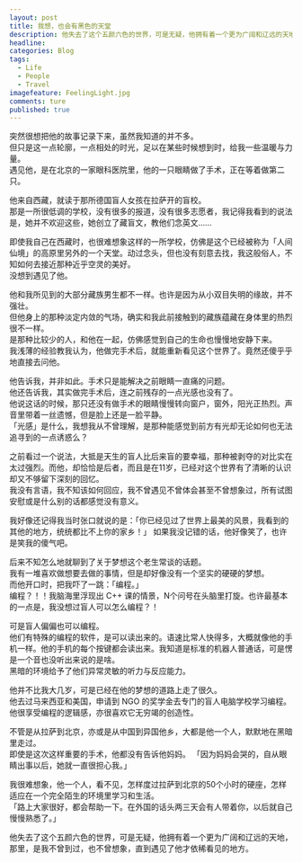 ```yaml
---
layout: post
title: 我想，也会有黑色的天堂
description: 他失去了这个五颜六色的世界，可是无疑，他拥有着一个更为广阔和辽远的天地，那里，是我不曾到过，也不曾想象，直到遇见了他才依稀看见的地方。  
headline: 
categories: Blog
tags: 
  - Life
  - People 
  - Travel 
imagefeature: FeelingLight.jpg 
comments: ture
published: true
---
```



突然很想把他的故事记录下来，虽然我知道的并不多。  
但只是这一点轮廓，一点相处的时光，足以在某些时候想到时，给我一些温暖与力量。  
遇见他，是在北京的一家眼科医院里，他的一只眼睛做了手术，正在等着做第二只。  

他来自西藏，就读于那所德国盲人女孩在拉萨开的盲校。  
那是一所很低调的学校，没有很多的报道，没有很多志愿者，我记得我看到的说法是，她并不欢迎这些，她创立了藏盲文，教他们念英文……  

即使我自己在西藏时，也很难想象这样的一所学校，仿佛是这个已经被称为「人间仙境」的高原里另外的一个天堂。动过念头，但也没有刻意去找，我这般俗人，不知如何去接近那种近乎空灵的美好。  
没想到遇见了他。  

他和我所见到的大部分藏族男生都不一样。也许是因为从小双目失明的缘故，并不强壮。  
但他身上的那种淡定内敛的气场，确实和我此前接触到的藏族蕴藏在身体里的热烈很不一样。  
是那种比较少的人，和他在一起，仿佛感觉到自己的生命也慢慢地安静下来。  
我浅薄的经验教我认为，他做完手术后，就能重新看见这个世界了。竟然还傻乎乎地直接去问他。  

他告诉我，并非如此。手术只是能解决之前眼睛一直痛的问题。  
他还告诉我，其实做完手术后，连之前残存的一点光感也没有了。  
他说这话的时候，那只还没有做手术的眼睛慢慢转向窗户，窗外，阳光正热烈。声音里带着一丝遗憾，但是脸上还是一脸平静。  
「光感」是什么，我想我从不曾理解，是那种能感觉到前方有光却无论如何也无法追寻到的一点诱惑么？  

之前看过一个说法，大抵是天生的盲人比后来盲的要幸福，那种被剥夺的对比实在太过强烈。而他，却恰恰是后者，而且是在11岁，已经对这个世界有了清晰的认识却又不够留下深刻的回忆。  
我没有言语，我不知该如何回应，我不曾遇见不曾体会甚至不曾想象过，所有试图安慰或是什么别的话都感觉没有意义。  

我好像还记得我当时张口就说的是：「你已经见过了世界上最美的风景，我看到的其他的地方，统统都比不上你的家乡！」
如果我没记错的话，他好像笑了，也许是笑我的傻气吧。  

后来不知怎么地就聊到了关于梦想这个老生常谈的话题。  
我有一堆喜欢做想要去做的事情，但是却好像没有一个坚实的硬硬的梦想。  
而他开口时，把我吓了一跳：「编程。」  
编程？！！我脑海里浮现出 C++ 课的情景，N个问号在头脑里打旋。也许最基本的一点是，我没想过盲人可以怎么编程？！  

可是盲人偏偏也可以编程。  
他们有特殊的编程的软件，是可以读出来的。语速比常人快得多，大概就像他的手机一样。他的手机的每个按键都会读出来。我知道是标准的机器人普通话，可是愣是一个音也没听出来说的是啥。  
黑暗的环境给予了他们异常灵敏的听力与反应能力。  

他并不比我大几岁，可是已经在他的梦想的道路上走了很久。  
他去过马来西亚和美国，申请到 NGO 的奖学金去专门的盲人电脑学校学习编程。  
他很享受编程的逻辑感，亦很喜欢它无穷竭的创造性。
  
不管是从拉萨到北京，亦或是从中国到异国他乡，大都是他一个人，默默地在黑暗里走过。  
即使是这次这样重要的手术，他都没有告诉他妈妈。
「因为妈妈会哭的，自从眼睛出事以后，她就一直很担心我。」  

我很难想象，他一个人，看不见，怎样度过拉萨到北京的50个小时的硬座，怎样适应在一个完全陌生的环境里学习和生活。  
「路上大家很好，都会帮助一下。在外国的话头两三天会有人带着你，以后就自己慢慢熟悉了。」   

他失去了这个五颜六色的世界，可是无疑，他拥有着一个更为广阔和辽远的天地，那里，是我不曾到过，也不曾想象，直到遇见了他才依稀看见的地方。  